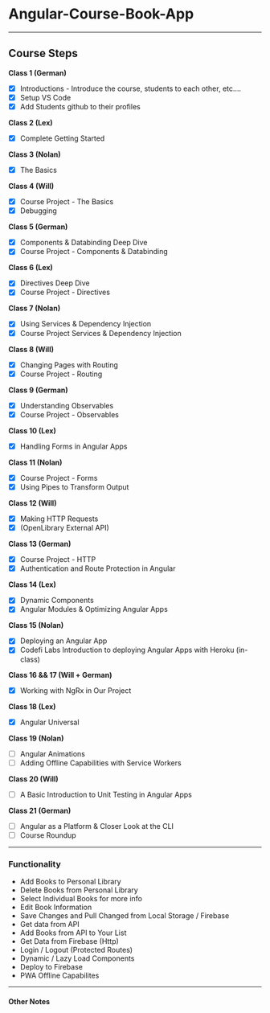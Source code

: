 # Angular-Course-Book-App

---

## Course Steps

**Class 1 (German)**
- [x] Introductions - Introduce the course, students to each other, etc….
- [x] Setup VS Code
- [x] Add Students github to their profiles

**Class 2 (Lex)**
- [x] Complete Getting Started

**Class 3 (Nolan)**
- [x] The Basics

**Class 4 (Will)**
- [x] Course Project - The Basics
- [x] Debugging

**Class 5 (German)**
- [x] Components & Databinding Deep Dive
- [x] Course Project - Components & Databinding

**Class 6 (Lex)**
- [x] Directives Deep Dive
- [x] Course Project - Directives

**Class 7 (Nolan)**
- [x] Using Services & Dependency Injection
- [x] Course Project Services & Dependency Injection

**Class 8 (Will)**
- [x] Changing Pages with Routing
- [x] Course Project - Routing

**Class 9 (German)**
- [x] Understanding Observables 
- [x] Course Project - Observables

**Class 10 (Lex)**
- [x] Handling Forms in Angular Apps

**Class 11 (Nolan)**
- [x] Course Project - Forms
- [x] Using Pipes to Transform Output

**Class 12 (Will)**
- [x] Making HTTP Requests
- [x] (OpenLibrary External API)

**Class 13 (German)**
- [x] Course Project - HTTP 
- [x] Authentication and Route Protection in Angular

**Class 14 (Lex)**
- [x] Dynamic Components
- [x] Angular Modules & Optimizing Angular Apps

**Class 15 (Nolan)**
- [x] Deploying an Angular App
- [x] Codefi Labs Introduction to deploying Angular Apps with Heroku (in-class)

**Class 16 && 17 (Will + German)**
- [x] Working with NgRx in Our Project

**Class 18 (Lex)**
- [x] Angular Universal

**Class 19 (Nolan)**
- [ ] Angular Animations
- [ ] Adding Offline Capabilities with Service Workers

**Class 20 (Will)**
- [ ] A Basic Introduction to Unit Testing in Angular Apps

**Class 21 (German)**
- [ ] Angular as a Platform & Closer Look at the CLI
- [ ] Course Roundup

---

### Functionality

- Add Books to Personal Library
- Delete Books from Personal Library
- Select Individual Books for more info
- Edit Book Information
- Save Changes and Pull Changed from Local Storage / Firebase
- Get data from API
- Add Books from API to Your List
- Get Data from Firebase (Http)
- Login / Logout (Protected Routes)
- Dynamic / Lazy Load Components
- Deploy to Firebase
- PWA Offline Capabilites

---

#### Other Notes
